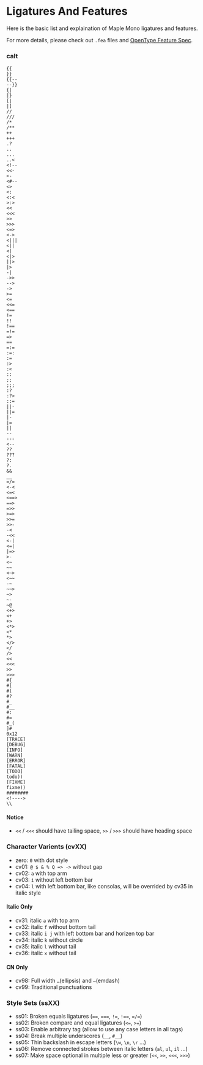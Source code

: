 # Ligatures And Features

Here is the basic list and explaination of Maple Mono ligatures and features.

For more details, please check out `.fea` files and [OpenType Feature Spec](https://adobe-type-tools.github.io/afdko/OpenTypeFeatureFileSpecification.html).

### calt

```
{{
}}
{{--
--}}
{|
|}
[|
|]
//
///
/*
/**
++
+++
.?
..
...
..<
<!--
<<-
<-
<#--
<>
<:
<:<
>:>
<<
<<<
>>
>>>
<=>
<->
<|||
<||
<|
<|>
||>
|>
-|
->>
-->
->
>=
<=
<<=
<==
!=
!!
!==
=!=
=>
==
=:=
:=:
:=
:>
:<
::
;;
;;;
:?
:?>
::=
||-
||=
|-
|=
||
--
---
<--
??
???
?:
?.
&&
__
=/=
<-<
<=<
<==>
==>
=>>
>=>
>>=
>>-
-<
-<<
<-|
<=|
|=>
>-
<~
~~
<~>
<~~
-~
~~>
~>
~-
~@
<+>
<+
+>
<*>
<*
*>
</>
</
/>
<<
<<<
>>
>>>
#{
#[
#(
#?
#_
#__
#:
#=
#_(
]#
0x12
[TRACE]
[DEBUG]
[INFO]
[WARN]
[ERROR]
[FATAL]
[TODO]
todo))
[FIXME]
fixme))
########
<!---->
\\
```

#### Notice

- `<<` / `<<<` should have tailing space, `>>` / `>>>` should have heading space

### Character Varients (cvXX)

- zero: `0` with dot style
- cv01: `@ $ & % Q => ->` without gap
- cv02: `a` with top arm
- cv03: `i` without left bottom bar
- cv04: `l` with left bottom bar, like consolas, will be overrided by cv35 in italic style

#### Italic Only
- cv31: italic `a` with top arm
- cv32: italic `f` without bottom tail
- cv33: italic `i j` with left bottom bar and horizen top bar
- cv34: italic `k` without circle
- cv35: italic `l` without tail
- cv36: italic `x` without tail

#### CN Only

- cv98: Full width `…`(ellipsis) and `—`(emdash)
- cv99: Traditional punctuations

### Style Sets (ssXX)

- ss01: Broken equals ligatures (`==`, `===`, `!=`, `!==`, `=/=`)
- ss02: Broken compare and equal ligatures (`<=`, `>=`)
- ss03: Enable arbitrary tag (allow to use any case letters in all tags)
- ss04: Break multiple underscores (`__`, `#__`)
- ss05: Thin backslash in escape letters (`\w`, `\n`, `\r` ...)
- ss06: Remove connected strokes between italic letters (`al`, `ul`, `il` ...)
- ss07: Make space optional in multiple less or greater (`<<`, `>>`, `<<<`, `>>>`)